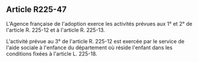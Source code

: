 ## Article R225-47

L'Agence française de l'adoption exerce les activités prévues aux 1° et 2° de l'article R. 225-12 et à l'article
R. 225-13.

L'activité prévue au 3° de l'article R. 225-12 est exercée par le service de l'aide sociale à l'enfance du
département où réside l'enfant dans les conditions fixées à l'article L. 225-18.

